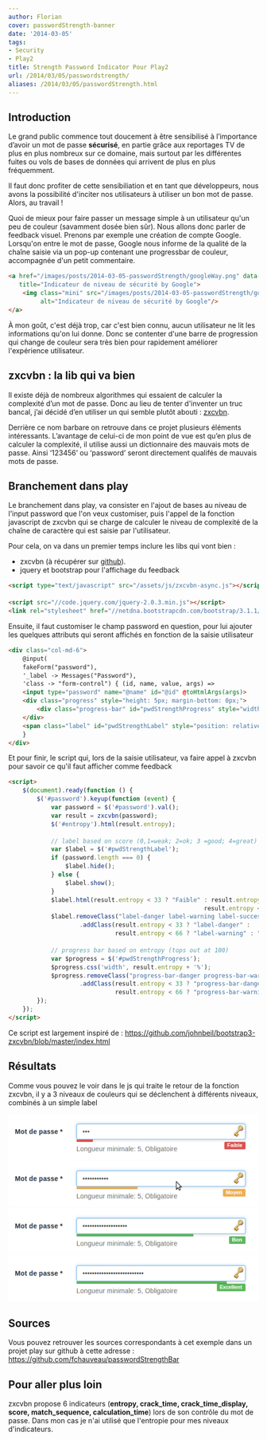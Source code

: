 ```yaml
---
author: Florian
cover: passwordStrength-banner
date: '2014-03-05'
tags:
- Security
- Play2
title: Strength Password Indicator Pour Play2
url: /2014/03/05/passwordstrength/
aliases: /2014/03/05/passwordStrength.html
---
```



## Introduction

Le grand public commence tout doucement à être sensibilisé à l’importance d’avoir un mot de passe <b>sécurisé</b>, en partie grâce aux reportages TV de plus en plus nombreux sur ce domaine, mais surtout par les différentes fuites
ou vols de bases de données qui arrivent de plus en plus fréquemment.

Il faut donc profiter de cette sensibiliation et en tant que développeurs, nous avons la possibilité d'inciter nos
utilisateurs à utiliser un bon mot de passe. Alors, au travail !

Quoi de mieux pour faire passer un message simple à un utilisateur qu'un peu de couleur (savamment dosée bien sûr).
Nous allons donc parler de feedback visuel. Prenons par exemple une création de compte Google.
Lorsqu'on entre le mot de passe, Google nous informe de la qualité de la chaîne saisie via un pop-up contenant une progressbar de couleur, accompagnée d'un petit commentaire.

~~~html
<a href="/images/posts/2014-03-05-passwordStrength/googleWay.png" data-lightbox="image-1"
   title="Indicateur de niveau de sécurité by Google">
    <img class="mini" src="/images/posts/2014-03-05-passwordStrength/googleWay.png"
         alt="Indicateur de niveau de sécurité by Google"/>
</a>
~~~

À mon goût, c'est déjà trop, car c'est bien connu, aucun utilisateur ne lit les informations qu'on lui donne.
Donc se contenter d'une barre de progression qui change de couleur sera très bien pour rapidement améliorer l'expérience utilisateur.

## zxcvbn : la lib qui va bien

Il existe déjà de nombreux algorithmes qui essaient de calculer la complexité d’un mot de passe.
Donc au lieu de tenter d'inventer un truc bancal, j’ai décidé d’en utiliser un qui semble plutôt abouti : <a href="https://github.com/lowe/zxcvbn">zxcvbn</a>.

Derrière ce nom barbare on retrouve dans ce projet plusieurs éléments intéressants.
L’avantage de celui-ci de mon point de vue est qu’en plus de calculer la complexité, il utilise aussi un
dictionnaire des mauvais mots de passe. Ainsi ‘123456’ ou ‘password’ seront directement qualifés de mauvais mots de passe.

## Branchement dans play

Le branchement dans play, va consister en l'ajout de bases au niveau de l'input password que l'on veux customiser,
puis l'appel de la fonction javascript de zxcvbn qui se charge de calculer le niveau de complexité de la chaîne de caractère qui est saisie par l'utilisateur.

Pour cela, on va dans un premier temps inclure les libs qui vont bien :

* zxcvbn (à récupérer sur <a href="https://github.com/lowe/zxcvbn">github</a>).
* jquery et bootstrap pour l'affichage du feedback

~~~html
<script type="text/javascript" src="/assets/js/zxcvbn-async.js"></script>

<script src="//code.jquery.com/jquery-2.0.3.min.js"></script>
<link rel="stylesheet" href="//netdna.bootstrapcdn.com/bootstrap/3.1.1/css/bootstrap.min.css">
~~~

Ensuite, il faut customiser le champ password en question, pour lui ajouter les quelques attributs qui seront affichés en fonction de la saisie utilisateur

~~~html
<div class="col-md-6">
    @input(
    fakeForm("password"),
    '_label -> Messages("Password"),
    'class -> "form-control") { (id, name, value, args) =>
    <input type="password" name="@name" id="@id" @toHtmlArgs(args)>
    <div class="progress" style="height: 5px; margin-bottom: 0px;">
        <div class="progress-bar" id="pwdStrengthProgress" style="width: 0%;"></div>
    </div>
    <span class="label" id="pwdStrengthLabel" style="position: relative;float: right;"></span>
    }
</div>
~~~

Et pour finir, le script qui, lors de la saisie utilisateur, va faire appel à zxcvbn pour savoir ce qu'il faut afficher comme feedback

~~~html
<script>
    $(document).ready(function () {
        $('#password').keyup(function (event) {
            var password = $('#password').val();
            var result = zxcvbn(password);
            $('#entropy').html(result.entropy);

            // label based on score (0,1=weak; 2=ok; 3 =good; 4=great)
            var $label = $('#pwdStrengthLabel');
            if (password.length === 0) {
                $label.hide();
            } else {
                $label.show();
            }
            $label.html(result.entropy < 33 ? "Faible" : result.entropy < 66 ? "Moyen" :
                                                       result.entropy < 80 ? "Bon" : "Excellent");
            $label.removeClass("label-danger label-warning label-success")
                    .addClass(result.entropy < 33 ? "label-danger" :
                              result.entropy < 66 ? "label-warning" : "label-success");

            // progress bar based on entropy (tops out at 100)
            var $progress = $('#pwdStrengthProgress');
            $progress.css('width', result.entropy + '%');
            $progress.removeClass("progress-bar-danger progress-bar-warning progress-bar-success")
                    .addClass(result.entropy < 33 ? "progress-bar-danger" :
                              result.entropy < 66 ? "progress-bar-warning" : "progress-bar-success");
        });
    });
</script>
~~~

Ce script est largement inspiré de : <a href="https://github.com/johnbeil/bootstrap3-zxcvbn/blob/master/index.html">https://github.com/johnbeil/bootstrap3-zxcvbn/blob/master/index.html</a>

## Résultats

Comme vous pouvez le voir dans le js qui traite le retour de la fonction zxcvbn, il y a 3 niveaux de couleurs qui se déclenchent à différents niveaux, combinés à un simple label

<a href="/images/posts/2014-03-05-passwordStrength/weak.png" data-lightbox="image-1"
   title="Feedback pour un mauvais mot de passe">
    <img class="mini" src="/images/posts/2014-03-05-passwordStrength/weak.png" alt="Feedback pour un mauvais mot de passe"/>
</a>
<a href="/images/posts/2014-03-05-passwordStrength/fair.png" data-lightbox="image-1"
   title="Feedback pour un mot de passe moyen">
    <img class="mini" src="/images/posts/2014-03-05-passwordStrength/fair.png" alt="Feedback pour un mot de passe moyen"/>
</a>
<a href="/images/posts/2014-03-05-passwordStrength/good.png" data-lightbox="image-1"
   title="Feedback pour un bon mot de passe">
    <img class="mini" src="/images/posts/2014-03-05-passwordStrength/good.png" alt="Feedback pour un bon mot de passe"/>
</a>
<a href="/images/posts/2014-03-05-passwordStrength/great.png" data-lightbox="image-1"
   title="Feedback pour un mot de passe parfait">
    <img class="mini" src="/images/posts/2014-03-05-passwordStrength/great.png" alt="Feedback pour un mot de passe parfait"/>
</a>

## Sources

Vous pouvez retrouver les sources correspondants à cet exemple dans un projet play sur github à cette adresse : <a href="https://github.com/fchauveau/passwordStrengthBar">https://github.com/fchauveau/passwordStrengthBar</a>

## Pour aller plus loin

zxcvbn propose 6 indicateurs (<b>entropy, crack_time, crack_time_display, score, match_sequence, calculation_time</b>)
lors de son contrôle du mot de passe. Dans mon cas je n'ai utilisé que l'entropie
pour mes niveaux d'indicateurs.
